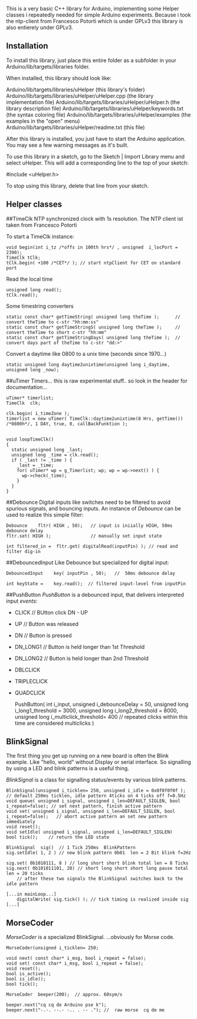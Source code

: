 This is a very basic C++ library for Arduino, implementing some Helper classes i repeatedly 
needed for simple Arduino experiments.
Because i took the ntp-client from Francesco Potortì which is under GPLv3 this library is also 
entierely under GPLv3.


Installation
--------------------------------------------------------------------------------

To install this library, just place this entire folder as a subfolder in your
Arduino/lib/targets/libraries folder.

When installed, this library should look like:

Arduino/lib/targets/libraries/uHelper              (this library's folder)
Arduino/lib/targets/libraries/uHelper/uHelper.cpp  (the library implementation file)
Arduino/lib/targets/libraries/uHelper/uHelper.h    (the library description file)
Arduino/lib/targets/libraries/uHelper/keywords.txt (the syntax coloring file)
Arduino/lib/targets/libraries/uHelper/examples     (the examples in the "open" menu)
Arduino/lib/targets/libraries/uHelper/readme.txt   (this file)

After this library is installed, you just have to start the Arduino application.
You may see a few warning messages as it's built.

To use this library in a sketch, go to the Sketch | Import Library menu and
select uHelper.  This will add a corresponding line to the top of your sketch:

\#include <uHelper.h>

To stop using this library, delete that line from your sketch.
 

  Helper classes
--------------------------------------------------------------------------------

##TimeClk
NTP synchronized clock with 1s resolution. The NTP client ist taken from Francesco Potortì
	 
To start a TimeClk instance:
	
	void begin(int i_tz /*offs in 100th hrs*/ , unsigned  i_locPort = 2390);
	TimeClk tClk;
	tClk.begin( +100 /*CET*/ ); // start ntpClient for CET on standard port
	
Read the local time	

	unsigned long read();
	tClk.read();
	
	
Some timestring converters

	static const char* getTimeString( unsigned long theTime );  	// convert theTime to c-str "hh:mm:ss"
	static const char* getTimeStringS( unsigned long theTime ); 	// convert theTime to short c-str "hh:mm"
	static const char* getTimeStringDays( unsigned long theTime );	// convert days part of theTime to c-str "dd:>"


Convert a daytime like 0800 to a unix time (seconds since 1970...)

	static unsigned long daytime2unixtime(unsigned long i_daytime, unsigned long _now);
	
	
##uTimer
Timers...  this is raw experimental stuff.. so look in the header for documentation...


	uTimer* timerlist;
	TimeClk  clk;

  	clk.begin( i_timeZone ); 
  	timerlist = new uTimer( TimeClk::daytime2unixtime(8 Hrs, getTime()) /*0800h*/, 1 DAY, true, 0, callBackFunktion );


	void loopTimeClk()
	{
	  static unsigned long _last;
	  unsigned long _time = clk.read(); 
	  if ( _last != _time ) {
	    _last = _time;
	    for( uTimer* wp = g_Timerlist; wp; wp = wp->next() ) {
	      wp->check(_time);
	    }
	  }
	}
	

##Debounce
Digital inputs like switches need to be filtered to avoid spurious signals, and bouncing inputs.
An instance of _Debounce_ can be used to realize this simple filter:

	Debounce    fltr( HIGH , 50);   // input is iniially HIGH, 50ms debounce delay 
	fltr.set( HIGH );  				// manually set input state 		
	
	int filtered_in =  fltr.get( digitalRead(inputPin) ); // read and filter dig-in
	

##DebouncedInput
Like Debounce but specialized for digital input:
	
	DebouncedInput    key( inputPin , 50);   //  50ms debounce delay 
	
	int keyState =    key.read();  // filtered input-level from inputPin
	

##PushButton
_PushButton_ is a debounced input, that delivers interpreted input _events_:
* CLICK	    // BUtton click DN - UP
* UP		// Button was released
* DN		// Button is pressed
* DN_LONG1  // Button is held longer than 1st Threshold
* DN_LONG2 	// Button is held longer than 2nd Threshold
* DBLCLICK 	
* TRIPLECLICK 
* QUADCLICK

	PushButton( int i_input, unsigned i_debounceDelay = 50,
			unsigned long i_long1_threshold = 3000,
			unsigned long i_long2_threshold = 8000,
			unsigned long i_multiclick_threshold= 400 // repeated clicks within this time are considered multiclicks
			)


## BlinkSignal
The first thing you get up running on a new board is often the Blink example. Like "hello, world" without Display or serial interface.
So signalling by using a LED and blink patterns is a useful thing.

_BlinkSignal_ is a class for signalling status/events by various blink patterns.   

	BlinkSignal(unsigned i_ticklen= 250, unsigned i_idle = 0x0f0f0f0f ); // default 250ms ticklen, idle pattern 4ticks on 4 ticks off f=0.5Hz
	void queue( unsigned i_signal, unsigned i_len=DEFAULT_SIGLEN, bool i_repeat=false); // set next pattern, finish active pattern 
	void set( unsigned i_signal, unsigned i_len=DEFAULT_SIGLEN, bool i_repeat=false);	// abort active pattern an set new pattern immediately
	void reset();
	void setIdle( unsigned i_signal, unsigned i_len=DEFAULT_SIGLEN)
	bool tick();	// return the LED state 
	
	BlinkSignal  sig()  // 1 Tick 250ms  BlinkPattern
	sig.setIdle( 1, 2 ) // new blink pattern 0b01  len = 2 Bit blink f=2Hz
	
	sig.set( 0b1010111, 8 ) // long short short blink total len = 8 Ticks
	sig.next( 0b101011101, 20) // short long short short long pause total len = 20 ticks
		// after these two signals the BlinkSignal switches back to the idle pattern
    
	[...in mainLoop...]
		digitalWrite( sig.tick() ); // tick timing is realized inside sig
	[...]
	

## MorseCoder
_MorseCoder_ is a specialized BlinkSignal. ...obviously for Morse code.

	MorseCoder(unsigned i_ticklen= 250;

	void next( const char* i_msg, bool i_repeat = false);
	void set( const char* i_msg, bool i_repeat = false);	
	void reset();
	bool is_active();
	bool is_idle();
	bool tick();
	
	MorseCoder  beeper(200);  // approx. 60sym/s
	
	beeper.next("cq cq de Arduino pse k");
	beeper.next("-.-. --.- -.. . -- ."); //  raw morse  cq de me

